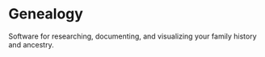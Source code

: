 # Genealogy

Software for researching, documenting, and visualizing your family history and ancestry.
